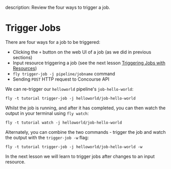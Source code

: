 description: Review the four ways to trigger a job.

# Trigger Jobs

There are four ways for a job to be triggered:

* Clicking the `+` button on the web UI of a job (as we did in previous sections)
* Input resource triggering a job (see the next lesson [Triggering Jobs with Resources](/basics/triggers/))
* `fly trigger-job -j pipeline/jobname` command
* Sending `POST` HTTP request to Concourse API

We can re-trigger our `helloworld` pipeline's `job-hello-world`:

```
fly -t tutorial trigger-job -j helloworld/job-hello-world
```

Whilst the job is running, and after it has completed, you can then watch the output in your terminal using `fly watch`:

```
fly -t tutorial watch -j helloworld/job-hello-world
```

Alternately, you can combine the two commands - trigger the job and watch the output with the `trigger-job -w` flag:

```
fly -t tutorial trigger-job -j helloworld/job-hello-world -w
```

In the next lesson we will learn to trigger jobs after changes to an input resource.